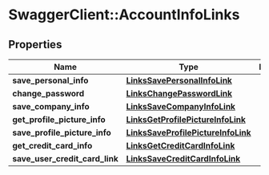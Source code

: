 # SwaggerClient::AccountInfoLinks

## Properties
Name | Type | Description | Notes
------------ | ------------- | ------------- | -------------
**save_personal_info** | [**LinksSavePersonalInfoLink**](LinksSavePersonalInfoLink.md) |  | [optional] 
**change_password** | [**LinksChangePasswordLink**](LinksChangePasswordLink.md) |  | [optional] 
**save_company_info** | [**LinksSaveCompanyInfoLink**](LinksSaveCompanyInfoLink.md) |  | [optional] 
**get_profile_picture_info** | [**LinksGetProfilePictureInfoLink**](LinksGetProfilePictureInfoLink.md) |  | [optional] 
**save_profile_picture_info** | [**LinksSaveProfilePictureInfoLink**](LinksSaveProfilePictureInfoLink.md) |  | [optional] 
**get_credit_card_info** | [**LinksGetCreditCardInfoLink**](LinksGetCreditCardInfoLink.md) |  | [optional] 
**save_user_credit_card_link** | [**LinksSaveCreditCardInfoLink**](LinksSaveCreditCardInfoLink.md) |  | [optional] 


